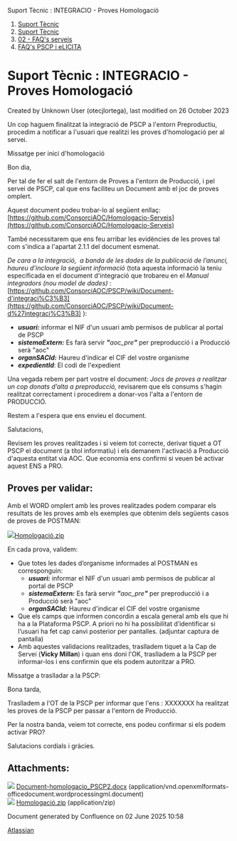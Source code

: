 Suport Tècnic : INTEGRACIO - Proves Homologació  

1.  [Suport Tècnic](index.md)
2.  [Suport Tècnic](13893782.md)
3.  [02 - FAQ's serveis](26313393.md)
4.  [FAQ's PSCP i eLICITA](28705587.md)

Suport Tècnic : INTEGRACIO - Proves Homologació
===============================================

Created by Unknown User (otecjlortega), last modified on 26 October 2023

Un cop haguem finalitzat la integració de PSCP a l'entorn Preproductiu, procedim a notificar a l'usuari que realitzi les proves d'homologació per al servei.

Missatge per inici d'homologació

Bon dia,

  

Per tal de fer el salt de l'entorn de Proves a l'entorn de Producció, i pel servei de PSCP, cal que ens faciliteu un Document amb el joc de proves omplert.

Aquest document podeu trobar-lo al següent enllaç: [https://github.com/ConsorciAOC/Homologacio-Serveis](https://github.com/ConsorciAOC/Homologacio-Serveis)

També necessitarem que ens feu arribar les evidències de les proves tal com s'indica a l'apartat 2.1.1 del document esmenat.

_De cara a la integració,  a banda de les dades de la publicació de l’anunci, haureu d'incloure la següent informació_ (tota aquesta informació la teniu especificada en el document d'integració que trobareu en el _Manual integradors (nou model de dades)_ : [https://github.com/ConsorciAOC/PSCP/wiki/Document-d'integraci%C3%B3](https://github.com/ConsorciAOC/PSCP/wiki/Document-d%27integraci%C3%B3) ):

*   **_usuari:_** informar el NIF d'un usuari amb permisos de publicar al portal de PSCP
*   _**sistemaExtern:**_ Es farà servir _**"**_aoc\_pre_**"**_ per preproducció i a Producció serà "aoc"
*   **_organSACId:_** Haureu d'indicar el CIF del vostre organisme
*   _**expedientId**_: El codi de l'expedient

Una vegada rebem per part vostre el document: _Jocs de proves a realitzar un cop donats d’alta a preproducció,_ revisarem que els consums s'hagin realitzat correctament i procedirem a donar-vos l'alta a l'entorn de PRODUCCIÓ.

Restem a l'espera que ens envieu el document.

  

Salutacions,

Revisem les proves realitzades i si veiem tot correcte, derivar tiquet a OT PSCP el document (a títol informatiu) i els demanem l'activació a Producció d'aquesta entitat via AOC. Que economia ens confirmi si veuen bé activar aquest ENS a PRO.

Proves per validar:
-------------------

Amb el WORD omplert amb les proves realitzades podem comparar els resultats de les proves amb els exemples que obtenim dels següents casos de proves de POSTMAN:

[![](download/resources/com.atlassian.confluence.plugins.confluence-view-file-macro:view-file-macro-resources/images/placeholder-medium-zip.png)Homologació.zip](/download/attachments/100008174/Homologaci%C3%B3.zip?version=1&modificationDate=1698050508443&api=v2)

En cada prova, validem:

*   Que totes les dades d’organisme informades al POSTMAN es corresponguin:  
    *   **_usuari:_** informar el NIF d'un usuari amb permisos de publicar al portal de PSCP
    *   _**sistemaExtern:**_ Es farà servir _**"**_aoc\_pre_**"**_ per preproducció i a Producció serà "aoc"
    *   **_organSACId:_** Haureu d'indicar el CIF del vostre organisme
*   Que els camps que informen concordin a escala general amb els que hi ha a la Plataforma PSCP. A priori no hi ha possibilitat d’identificar si l’usuari ha fet cap canvi posterior per pantalles. (adjuntar captura de pantalla)
*   Amb aquestes validacions realitzades, traslladem tiquet a la Cap de Servei (**Vicky Millan**) i quan ens doni l'OK, traslladem a la PSCP per informar-los i ens confirmin que els podem autoritzar a PRO.

  

Missatge a traslladar a la PSCP:

Bona tarda,

Traslladem a l'OT de la PSCP per informar que l'ens : XXXXXXX ha realitzat les proves de la PSCP per passar a l'entorn de Producció.

Per la nostra banda, veiem tot correcte, ens podeu confirmar si els podem activar PRO?

Salutacions cordials i gràcies.

Attachments:
------------

![](images/icons/bullet_blue.gif) [Document-homologacio\_PSCP2.docx](attachments/100008174/100008175.docx) (application/vnd.openxmlformats-officedocument.wordprocessingml.document)  
![](images/icons/bullet_blue.gif) [Homologació.zip](attachments/100008174/100008180.zip) (application/zip)  

Document generated by Confluence on 02 June 2025 10:58

[Atlassian](http://www.atlassian.com/)